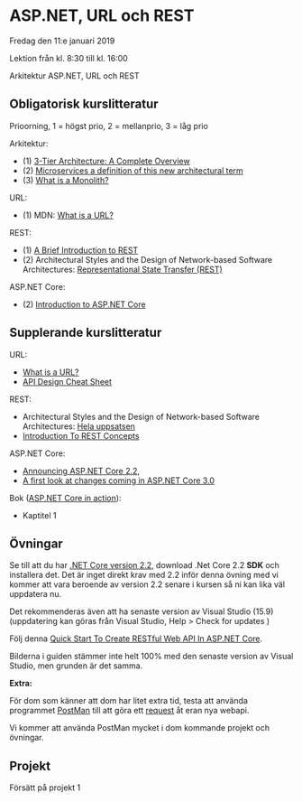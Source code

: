# ASP.NET, URL och REST

Fredag den 11:e januari 2019

Lektion från kl. 8:30 till kl. 16:00

Arkitektur
ASP.NET, URL och REST

## Obligatorisk kurslitteratur
Prioorning, 1 = högst prio, 2 = mellanprio, 3 = låg prio

Arkitektur:
* (1) [3-Tier Architecture: A Complete Overview](https://www.jinfonet.com/resources/bi-defined/3-tier-architecture-complete-overview/)
* (2) [Microservices a definition of this new architectural term](https://martinfowler.com/articles/microservices.html)
* (3) [What is a Monolith?](http://www.codingthearchitecture.com/2014/11/19/what_is_a_monolith.html)

URL:
* (1) MDN: [What is a URL?](https://developer.mozilla.org/en-US/docs/Learn/Common_questions/What_is_a_URL)

REST:
* (1) [A Brief Introduction to REST](https://www.infoq.com/articles/rest-introduction)
* (2) Architectural Styles and the Design of Network-based Software Architectures: [Representational State Transfer (REST)](https://www.ics.uci.edu/~fielding/pubs/dissertation/rest_arch_style.htm)

ASP.NET Core:
* (2) [Introduction to ASP.NET Core](https://docs.microsoft.com/en-us/aspnet/core/?view=aspnetcore-2.2)

## Supplerande kurslitteratur
URL:
* [What is a URL?](https://launchschool.com/books/http/read/what_is_a_url)
* [API Design Cheat Sheet](https://github.com/RestCheatSheet/api-cheat-sheet#api-design-cheat-sheet)

REST:
* Architectural Styles and the Design of Network-based Software Architectures: [Hela uppsatsen](https://www.ics.uci.edu/~fielding/pubs/dissertation/top.htm)
* [Introduction To REST Concepts](https://www.javacodegeeks.com/2012/10/introduction-to-rest-concepts.html)

ASP.NET Core:
* [Announcing ASP.NET Core 2.2,](https://blogs.msdn.microsoft.com/webdev/2018/12/04/asp-net-core-2-2-available-today/)
* [A first look at changes coming in ASP.NET Core 3.0](https://blogs.msdn.microsoft.com/webdev/2018/10/29/a-first-look-at-changes-coming-in-asp-net-core-3-0/)

Bok ([ASP.NET Core in action](https://www.manning.com/books/asp-net-core-in-action)): 
* Kaptitel 1

## Övningar

Se till att du har [.NET Core version 2.2](https://dotnet.microsoft.com/download), download .Net Core 2.2 **SDK** och installera det. Det är inget direkt krav med 2.2 inför denna övning med vi kommer att vara beroende av version 2.2 senare i kursen så ni kan lika väl uppdatera nu.

Det rekommenderas även att ha senaste version av Visual Studio (15.9) (uppdatering kan göras från Visual Studio, Help > Check for updates )

Följ denna [Quick Start To Create RESTful Web API In ASP.NET Core](https://www.c-sharpcorner.com/article/quick-start-to-create-restful-web-api-in-asp-net-core/).

Bilderna i guiden stämmer inte helt 100% med den senaste version av Visual Studio, men grunden är det samma. 

**Extra:**

För dom som känner att dom har litet extra tid, testa att använda programmet [PostMan](https://getpostman.com) till att göra ett [request](https://learning.getpostman.com/docs/postman/launching_postman/sending_the_first_request/) åt eran nya webapi.

Vi kommer att använda PostMan mycket i dom kommande projekt och övningar.

## Projekt
Försätt på projekt 1